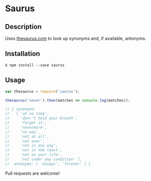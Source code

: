 # Saurus

## Description

Uses [thesaurus.com](http://www.thesaurus.com/) to look up synonyms and, if
available, antonyms.

## Installation

```
$ npm install --save saurus
```

## Usage

```javascript
var thesaurus = require('saurus');

thesaurus('never').then(matches => console.log(matches));

// { synonyms:
//   [ 'at no time',
//     'don\'t hold your breath',
//     'forget it',
//     'nevermore',
//     'no way',
//     'not at all',
//     'not ever',
//     'not in any way',
//     'not in the least',
//     'not on your life',
//     'not under any condition' ],
//  antonyms: [ 'always', 'forever' ] }
```

Pull requests are welcome!
